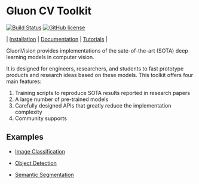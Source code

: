 # Gluon CV Toolkit

[![Build Status](http://ci.mxnet.io/job/gluon-vision/job/master/badge/icon)](http://ci.mxnet.io/job/gluon-vision/job/master/)
[![GitHub license](http://dmlc.github.io/img/apache2.svg)](./LICENSE)

| [Installation](http://gluon-vision.mxnet.io) | [Documentation](http://gluon-vision.mxnet.io) | [Tutorials](http://gluon-vision.mxnet.io) |

GluonVision provides implementations of the sate-of-the-art (SOTA) deep learning models in computer vision.

It is designed for engineers, researchers, and
students to fast prototype products and research ideas based on these
models. This toolkit offers four main features:

1. Training scripts to reproduce SOTA results reported in research papers
2. A large number of pre-trained models
3. Carefully designed APIs that greatly reduce the implementation complexity
4. Community supports

## Examples

- [Image Classification](http://gluon-vision.mxnet.io/build/examples_classification/index.html)

- [Object Detection](http://gluon-vision.mxnet.io/build/examples_detection/index.html)

- [Semantic Segmentation](http://gluon-vision.mxnet.io/build/examples_segmentation/index.html)
